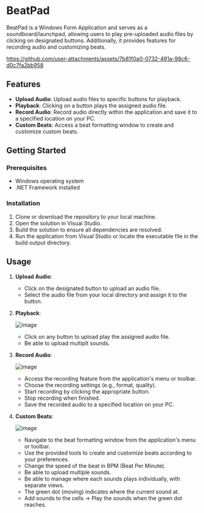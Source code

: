 # BeatPad

BeatPad is a Windows Form Application and serves as a soundboard/launchpad, allowing users to play pre-uploaded audio files by clicking on designated buttons. Additionally, it provides features for recording audio and customizing beats.


https://github.com/user-attachments/assets/7b81f0a0-0732-491a-98c6-d0c7fa2bb958



## Features

- **Upload Audio**: Upload audio files to specific buttons for playback.
- **Playback**: Clicking on a button plays the assigned audio file.
- **Record Audio**: Record audio directly within the application and save it to a specified location on your PC.
- **Custom Beats**: Access a beat formatting window to create and customize custom beats.

## Getting Started

### Prerequisites

- Windows operating system
- .NET Framework installed

### Installation

1. Clone or download the repository to your local machine.
2. Open the solution in Visual Studio.
3. Build the solution to ensure all dependencies are resolved.
4. Run the application from Visual Studio or locate the executable file in the build output directory.

## Usage

1. **Upload Audio**:
   - Click on the designated button to upload an audio file.
   - Select the audio file from your local directory and assign it to the button.

2. **Playback**:
   
   ![image](https://github.com/user-attachments/assets/fc2ecd14-8d7a-49d1-97ef-53c5247b0b3a)

   - Click on any button to upload play the assigned audio file.
   - Be able to upload multiplt sounds.


4. **Record Audio**:
   
   ![image](https://github.com/user-attachments/assets/987b46d9-f869-4062-b0c6-bf003a73dd6e)

   - Access the recording feature from the application's menu or toolbar.
   - Choose the recording settings (e.g., format, quality).
   - Start recording by clicking the appropriate button.
   - Stop recording when finished.
   - Save the recorded audio to a specified location on your PC.

5. **Custom Beats**:

   ![image](https://github.com/user-attachments/assets/cc9dfa22-cda6-4268-9574-bf3b391bec29)



   - Navigate to the beat formatting window from the application's menu or toolbar.
   - Use the provided tools to create and customize beats according to your preferences.
   - Change the speed of the beat in BPM (Beat Per Minute).
   - Be able to upload multiple sounds.
   - Be able to manage where each sounds plays individually, with separate views.
   - The green dot (moving) indicates where the current sound at.
   - Add sounds to the cells -> Play the sounds when the green dot reaches.
